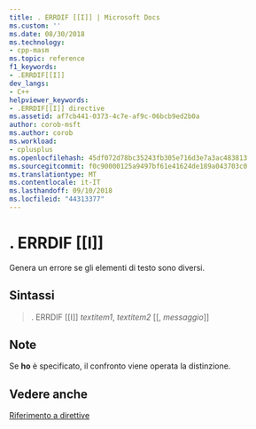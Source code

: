 ```yaml
---
title: . ERRDIF [[I]] | Microsoft Docs
ms.custom: ''
ms.date: 08/30/2018
ms.technology:
- cpp-masm
ms.topic: reference
f1_keywords:
- .ERRDIF[[I]]
dev_langs:
- C++
helpviewer_keywords:
- .ERRDIF[[I]] directive
ms.assetid: af7cb441-0373-4c7e-af9c-06bcb9ed2b0a
author: corob-msft
ms.author: corob
ms.workload:
- cplusplus
ms.openlocfilehash: 45df072d78bc35243fb305e716d3e7a3ac483813
ms.sourcegitcommit: f0c90000125a9497bf61e41624de189a043703c0
ms.translationtype: MT
ms.contentlocale: it-IT
ms.lasthandoff: 09/10/2018
ms.locfileid: "44313377"
---
```

# <a name="errdifi"></a>. ERRDIF [[I]]

Genera un errore se gli elementi di testo sono diversi.

## <a name="syntax"></a>Sintassi

> . ERRDIF [[I]] *textitem1*, *textitem2* [[, *messaggio*]]

## <a name="remarks"></a>Note

Se **ho** è specificato, il confronto viene operata la distinzione.

## <a name="see-also"></a>Vedere anche

[Riferimento a direttive](../../assembler/masm/directives-reference.md)<br/>